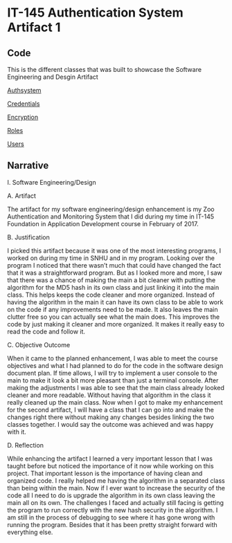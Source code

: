 # **IT-145 Authentication System Artifact 1**

## Code
This is the different classes that was built to showcase the Software Engineering and Desgin Artifact 

[Authsystem](https://github.com/MarcGonzo/marcgonzo.github.io/blob/master/Authsystem.java)

[Credentials](https://github.com/MarcGonzo/marcgonzo.github.io/blob/master/Credentials.java)

[Encryption](https://github.com/MarcGonzo/marcgonzo.github.io/blob/master/Encryption.java)

[Roles](https://github.com/MarcGonzo/marcgonzo.github.io/blob/master/Roles.java) 

[Users](https://github.com/MarcGonzo/marcgonzo.github.io/blob/master/User.java) 

## Narrative
I.	Software Engineering/Design

A.	Artifact

The artifact for my software engineering/design enhancement is my Zoo Authentication and Monitoring System that I did during my time in IT-145 Foundation in Application Development course in February of 2017.

B.	Justification

I picked this artifact because it was one of the most interesting programs, I worked on during my time in SNHU and in my program. Looking over the program I noticed that there wasn’t much that could have changed the fact that it was a straightforward program. But as I looked more and more, I saw that there was a chance of making the main a bit cleaner with putting the algorithm for the MD5 hash in its own class and just linking it into the main class. 
This helps keeps the code cleaner and more organized. Instead of having the algorithm in the main it can have its own class to be able to work on the code if any improvements need to be made. It also leaves the main clutter free so you can actually see what the main does. This improves the code by just making it cleaner and more organized. It makes it really easy to read the code and follow it. 

C.	Objective Outcome

When it came to the planned enhancement, I was able to meet the course objectives and what I had planned to do for the code in the software design document plan. If time allows, I will try to implement a user console to the main to make it look a bit more pleasant than just a terminal console. After making the adjustments I was able to see that the main class already looked cleaner and more readable. Without having that algorithm in the class it really cleaned up the main class. Now when I got to make my enhancement for the second artifact, I will have a class that I can go into and make the changes right there without making any changes besides linking the two classes together. I would say the outcome was achieved and was happy with it. 

D.	Reflection

While enhancing the artifact I learned a very important lesson that I was taught before but noticed the importance of it now while working on this project. That important lesson is the importance of having clean and organized code. I really helped me having the algorithm in a separated class than being within the main. Now if I ever want to increase the security of the code all I need to do is upgrade the algorithm in its own class leaving the main all on its own. 
The challenges I faced and actually still facing is getting the program to run correctly with the new hash security in the algorithm. I am still in the process of debugging to see where it has gone wrong with running the program. Besides that it has been pretty straight forward with everything else. 
